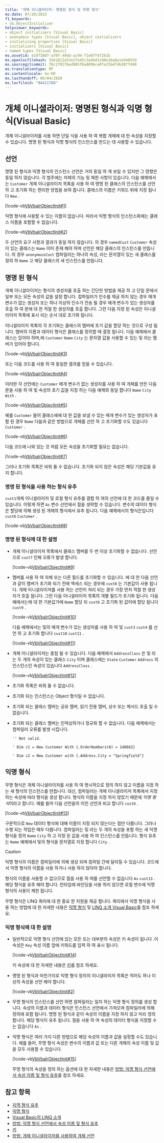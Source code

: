 ```yaml
---
title: '개체 이니셜라이저: 명명된 형식 및 무명 형식'
ms.date: 07/20/2015
f1_keywords:
- vb.ObjectInitializer
helpviewer_keywords:
- object initializers [Visual Basic]
- anonymous types [Visual Basic], object initializers
- initializing properties [Visual Basic]
- initializers [Visual Basic]
- named types [Visual Basic]
ms.assetid: e2df3807-a70f-49dd-ac94-f1e07f472b1b
ms.openlocfilehash: 5561812a53e2fe45c3ad4d12d0e18a8a1e948559
ms.sourcegitcommit: f8c270376ed905f6a8896ce0fe25b4f4b38ff498
ms.translationtype: MT
ms.contentlocale: ko-KR
ms.lasthandoff: 06/04/2020
ms.locfileid: "84411768"
---
```

# <a name="object-initializers-named-and-anonymous-types-visual-basic"></a>개체 이니셜라이저: 명명된 형식과 익명 형식(Visual Basic)
개체 이니셜라이저를 사용 하면 단일 식을 사용 하 여 복합 개체에 대 한 속성을 지정할 수 있습니다. 명명 된 형식과 익명 형식의 인스턴스를 만드는 데 사용할 수 있습니다.  
  
## <a name="declarations"></a>선언  
 명명 된 형식과 익명 형식의 인스턴스 선언은 거의 동일 하 게 보일 수 있지만 그 영향은 동일 하지 않습니다. 각 범주에는 자체의 기능 및 제한 사항이 있습니다. 다음 예제에서는 `Customer` 개체 이니셜라이저 목록을 사용 하 여 명명 된 클래스의 인스턴스를 선언 하 고 초기화 하는 편리한 방법을 보여 줍니다. 클래스의 이름은 키워드 뒤에 지정 됩니다 `New` .  
  
 [!code-vb[VbVbalrObjectInit#1](~/samples/snippets/visualbasic/VS_Snippets_VBCSharp/VbVbalrObjectInit/VB/Class1.vb#1)]  
  
 익명 형식에 사용할 수 있는 이름이 없습니다. 따라서 익명 형식의 인스턴스화에는 클래스 이름을 포함할 수 없습니다.  
  
 [!code-vb[VbVbalrObjectInit#2](~/samples/snippets/visualbasic/VS_Snippets_VBCSharp/VbVbalrObjectInit/VB/Class1.vb#2)]  
  
 두 선언의 요구 사항과 결과가 동일 하지 않습니다. 의 경우 `namedCust` `Customer` 속성이 있는 클래스는 `Name` 이미 존재 해야 하며 선언은 해당 클래스의 인스턴스를 만듭니다. 의 경우 `anonymousCust` 컴파일러는 하나의 속성, 라는 문자열이 있는 새 클래스를 정의 하 `Name` 고 해당 클래스의 새 인스턴스를 만듭니다.  
  
## <a name="named-types"></a>명명 된 형식  
 개체 이니셜라이저는 형식의 생성자를 호출 하는 간단한 방법을 제공 하 고 단일 문에서 일부 또는 모든 속성의 값을 설정 합니다. 컴파일러가 인수를 제공 하지 않는 경우 매개 변수가 없는 생성자 또는 하나 이상의 인수가 전송 될 경우 매개 변수가 있는 생성자를 호출 하 여 문에 대 한 적절 한 생성자를 호출 합니다. 그런 다음 지정 된 속성은 이니셜라이저 목록에 표시 되는 순서 대로 초기화 됩니다.  
  
 이니셜라이저 목록의 각 초기화는 클래스의 멤버에 초기 값을 할당 하는 것으로 구성 됩니다. 멤버의 이름과 데이터 형식은 클래스를 정의할 때 결정 됩니다. 다음 예제에서 클래스는 있어야 하며,에 `Customer` `Name` `City` 는 문자열 값을 사용할 수 있는 및 라는 멤버가 있어야 합니다.  
  
 [!code-vb[VbVbalrObjectInit#3](~/samples/snippets/visualbasic/VS_Snippets_VBCSharp/VbVbalrObjectInit/VB/Class1.vb#3)]  
  
 또는 다음 코드를 사용 하 여 동일한 결과를 얻을 수 있습니다.  
  
 [!code-vb[VbVbalrObjectInit#4](~/samples/snippets/visualbasic/VS_Snippets_VBCSharp/VbVbalrObjectInit/VB/Class1.vb#4)]  
  
 이러한 각 선언에는 `Customer` 매개 변수가 없는 생성자를 사용 하 여 개체를 만든 다음 문을 사용 하 여 및 속성의 초기 값을 지정 하는 다음 예제와 동일 합니다 `Name` `City` `With` .  
  
 [!code-vb[VbVbalrObjectInit#5](~/samples/snippets/visualbasic/VS_Snippets_VBCSharp/VbVbalrObjectInit/VB/Class1.vb#5)]  
  
 예를 `Customer` 들어 클래스에에 대 한 값을 보낼 수 있는 매개 변수가 있는 생성자가 포함 된 경우 `Name` 다음과 같은 방법으로 개체를 선언 하 고 초기화할 수도 있습니다 `Customer` .  
  
 [!code-vb[VbVbalrObjectInit#6](~/samples/snippets/visualbasic/VS_Snippets_VBCSharp/VbVbalrObjectInit/VB/Class1.vb#6)]  
  
 다음 코드에 나와 있는 것 처럼 모든 속성을 초기화할 필요는 없습니다.  
  
 [!code-vb[VbVbalrObjectInit#7](~/samples/snippets/visualbasic/VS_Snippets_VBCSharp/VbVbalrObjectInit/VB/Class1.vb#7)]  
  
 그러나 초기화 목록은 비워 둘 수 없습니다. 초기화 되지 않은 속성은 해당 기본값을 유지 합니다.  
  
### <a name="type-inference-with-named-types"></a>명명 된 형식을 사용 하는 형식 유추  
 `cust1`개체 이니셜라이저 및 로컬 형식 유추를 결합 하 여의 선언에 대 한 코드를 줄일 수 있습니다. 이렇게 하면 `As` 변수 선언에서 절을 생략할 수 있습니다. 변수의 데이터 형식은 할당에 의해 생성 된 개체의 형식에서 유추 됩니다. 다음 예제에서의 형식은입니다 `cust6` `Customer` .  
  
 [!code-vb[VbVbalrObjectInit#8](~/samples/snippets/visualbasic/VS_Snippets_VBCSharp/VbVbalrObjectInit/VB/Class1.vb#8)]  
  
### <a name="remarks-about-named-types"></a>명명 된 형식에 대 한 설명  
  
- 개체 이니셜라이저 목록에서 클래스 멤버를 두 번 이상 초기화할 수 없습니다. 선언으로 `cust7` 인해 오류가 발생 합니다.  
  
     [!code-vb[VbVbalrObjectInit#9](~/samples/snippets/visualbasic/VS_Snippets_VBCSharp/VbVbalrObjectInit/VB/Class1.vb#9)]  
  
- 멤버를 사용 하 여 자체 또는 다른 필드를 초기화할 수 있습니다. 에 대 한 다음 선언과 같이 멤버가 초기화 되기 전에 액세스 되는 경우에 `cust8` 는 기본값이 사용 됩니다. 개체 이니셜라이저를 사용 하는 선언이 처리 되는 경우 가장 먼저 적절 한 생성자가 호출 됩니다. 그런 다음 이니셜라이저 목록의 개별 필드가 초기화 됩니다. 다음 예에서는에 대 한 기본값가에 `Name` 할당 되 `cust8` 고 초기화 된 값이에 할당 됩니다 `cust9` .  
  
     [!code-vb[VbVbalrObjectInit#10](~/samples/snippets/visualbasic/VS_Snippets_VBCSharp/VbVbalrObjectInit/VB/Class1.vb#10)]  
  
     다음 예제에서는 및의 매개 변수가 있는 생성자를 사용 하 여 및 `cust3` `cust4` 를 선언 하 고 초기화 합니다 `cust10` `cust11` .  
  
     [!code-vb[VbVbalrObjectInit#11](~/samples/snippets/visualbasic/VS_Snippets_VBCSharp/VbVbalrObjectInit/VB/Class1.vb#11)]  
  
- 개체 이니셜라이저는 중첩 될 수 있습니다. 다음 예제에서 `AddressClass` 은 및 라는 두 개의 속성이 있는 클래스 `City` 이며 클래스에는 `State` `Customer` `Address` 의 인스턴스인 속성이 있습니다 `AddressClass` .  
  
     [!code-vb[VbVbalrObjectInit#12](~/samples/snippets/visualbasic/VS_Snippets_VBCSharp/VbVbalrObjectInit/VB/Class1.vb#12)]  
  
- 초기화 목록은 비워 둘 수 없습니다.  
  
- 초기화 되는 인스턴스는 Object 형식일 수 없습니다.  
  
- 초기화 되는 클래스 멤버는 공유 멤버, 읽기 전용 멤버, 상수 또는 메서드 호출 일 수 없습니다.  
  
- 초기화 되는 클래스 멤버는 인덱싱하거나 정규화 할 수 없습니다. 다음 예제에서는 컴파일러 오류를 발생 시킵니다.  
  
     `'' Not valid.`  
  
     `' Dim c1 = New Customer With {.OrderNumbers(0) = 148662}`  
  
     `' Dim c2 = New Customer with {.Address.City = "Springfield"}`  
  
## <a name="anonymous-types"></a>익명 형식  
 무명 형식은 개체 이니셜라이저를 사용 하 여 명시적으로 정의 하지 않고 이름을 지정 하는 새 형식의 인스턴스를 만듭니다. 대신, 컴파일러는 개체 이니셜라이저 목록에서 지정 하는 속성에 따라 형식을 생성 합니다. 형식의 이름을 지정 하지 않았기 때문에 *익명 형식*이라고 합니다. 예를 들어 다음 선언을의 이전 선언과 비교 합니다 `cust6` .  
  
 [!code-vb[VbVbalrObjectInit#13](~/samples/snippets/visualbasic/VS_Snippets_VBCSharp/VbVbalrObjectInit/VB/Class1.vb#13)]  
  
 구문적으로 `New` 데이터 형식에 대해 이름이 지정 되지 않는다는 점만 다릅니다. 그러나 수행 되는 작업은 매우 다릅니다. 컴파일러는 및 라는 두 개의 속성을 포함 하는 새 익명 형식을 정의 `Name` `City` 하 고 지정 된 값을 사용 하 여 인스턴스를 만듭니다. 형식 유추는 `Name` 예제에서 및의 형식을 문자열로 지정 합니다 `City` .  
  
> [!CAUTION]
> 익명 형식의 이름은 컴파일러에 의해 생성 되며 컴파일 간에 달라질 수 있습니다. 코드에서 익명 형식의 이름을 사용 하거나 사용 하지 않아야 합니다.  
  
 형식의 이름을 사용할 수 없으므로 절을 사용 하 여를 선언할 수 없습니다 `As` `cust13` . 해당 형식을 유추 해야 합니다. 런타임에 바인딩을 사용 하지 않으면 로컬 변수에 익명 형식의 사용이 제한 됩니다.  
  
 무명 형식은 LINQ 쿼리에 대 한 중요 한 지원을 제공 합니다. 쿼리에서 익명 형식을 사용 하는 방법에 대 한 자세한 내용은 [익명 형식](anonymous-types.md) 및 [LINQ 소개 Visual Basic](../linq/introduction-to-linq.md)를 참조 하세요.  
  
### <a name="remarks-about-anonymous-types"></a>익명 형식에 대 한 설명  
  
- 일반적으로 익명 형식 선언에 있는 모든 또는 대부분의 속성은 키 속성이 됩니다 .이 속성은 `Key` 속성 이름 앞에 키워드를 입력 하 여 표시 됩니다.  
  
     [!code-vb[VbVbalrObjectInit#14](~/samples/snippets/visualbasic/VS_Snippets_VBCSharp/VbVbalrObjectInit/VB/Class1.vb#14)]  
  
     키 속성에 대 한 자세한 내용은 [키](../../../language-reference/modifiers/key.md)를 참조 하세요.  
  
- 명명 된 형식과 마찬가지로 익명 형식 정의의 이니셜라이저 목록은 적어도 하나 이상의 속성을 선언 해야 합니다.  
  
     [!code-vb[VbVbalrObjectInit#2](~/samples/snippets/visualbasic/VS_Snippets_VBCSharp/VbVbalrObjectInit/VB/Class1.vb#2)]  
  
- 무명 형식의 인스턴스를 선언 하면 컴파일러는 일치 하는 익명 형식 정의를 생성 합니다. 속성의 이름과 데이터 형식은 인스턴스 선언에서 가져오며 컴파일러에 의해 정의에 포함 됩니다. 명명 된 형식과 같이 속성의 이름을 지정 하지 않고 미리 정의 합니다. 해당 형식이 유추 됩니다. 절을 사용 하 여 속성의 데이터 형식을 지정할 수는 없습니다 `As` .  
  
- 익명 형식은 여러 가지 다른 방법으로 해당 속성의 이름과 값을 설정할 수도 있습니다. 예를 들어, 무명 형식 속성은 변수의 이름과 값 또는 다른 개체의 속성 이름 및 값을 모두 사용할 수 있습니다.  
  
     [!code-vb[VbVbalrObjectInit#15](~/samples/snippets/visualbasic/VS_Snippets_VBCSharp/VbVbalrObjectInit/VB/Class1.vb#15)]  
  
     무명 형식의 속성을 정의 하는 옵션에 대 한 자세한 내용은 [방법: 익명 형식 선언에서 속성 이름 및 형식 유추](how-to-infer-property-names-and-types-in-anonymous-type-declarations.md)를 참조 하세요.  
  
## <a name="see-also"></a>참고 항목

- [지역 형식 유추](../variables/local-type-inference.md)
- [익명 형식](anonymous-types.md)
- [Visual Basic의 LINQ 소개](../linq/introduction-to-linq.md)
- [방법: 익명 형식 선언에서 속성 이름 및 형식 유추](how-to-infer-property-names-and-types-in-anonymous-type-declarations.md)
- [키](../../../language-reference/modifiers/key.md)
- [방법: 개체 이니셜라이저를 사용하여 개체 선언](how-to-declare-an-object-by-using-an-object-initializer.md)
